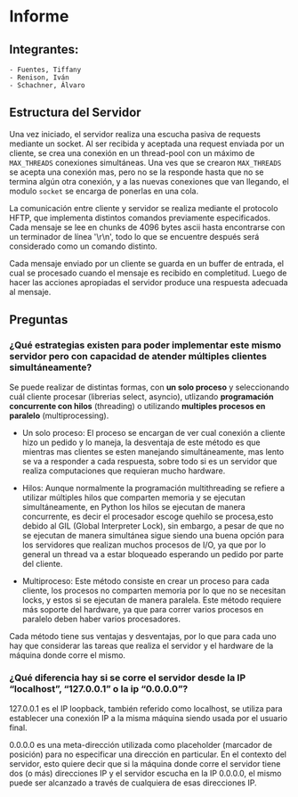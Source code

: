 # Informe

## Integrantes:

    - Fuentes, Tiffany
    - Renison, Iván
    - Schachner, Álvaro

## Estructura del Servidor

Una vez iniciado, el servidor realiza una escucha pasiva de requests mediante un socket.
Al ser recibida y aceptada una request enviada por un cliente, se crea una conexión en un thread-pool con un máximo de `MAX_THREADS` conexiones simultáneas. Una ves que se crearon `MAX_THREADS` se acepta una conexión mas, pero no se la responde hasta que no se termina algún otra conexión, y a las nuevas conexiones que van llegando, el modulo `socket` se encarga de ponerlas en una cola.

La comunicación entre cliente y servidor se realiza mediante el protocolo HFTP, que implementa distintos comandos previamente especificados. Cada mensaje se lee en chunks de 4096 bytes ascii hasta encontrarse con un terminador de línea '\r\n', todo lo que se encuentre después será considerado como un comando distinto.

Cada mensaje enviado por un cliente se guarda en un buffer de entrada, el cual se procesado cuando el mensaje es recibido en completitud. Luego de hacer las acciones apropiadas el servidor produce una respuesta adecuada al mensaje.

## Preguntas

### ¿Qué estrategias existen para poder implementar este mismo servidor pero con capacidad de atender múltiples clientes simultáneamente?

Se puede realizar de distintas formas, con **un solo proceso** y seleccionando cuál cliente procesar (librerias select, asyncio), utlizando **programación concurrente con hilos** (threading) o utilizando **multiples procesos en paralelo** (multiprocessing).

* Un solo proceso: El proceso se encargan de ver cual conexión a cliente hizo un pedido y lo maneja, la desventaja de este método es que mientras mas clientes se esten manejando simultáneamente, mas lento se va a responder a cada respuesta, sobre todo si es un servidor que realiza computaciones que requieran mucho hardware.

* Hilos: Aunque normalmente la programación multithreading se refiere a utilizar múltiples hilos que comparten memoria y se ejecutan simultáneamente, en Python los hilos se ejecutan de manera concurrente, es decir el procesador escoge quehilo se procesa,esto debido al GIL (Global Interpreter Lock), sin embargo, a pesar de que no se ejecutan de manera simultánea sigue siendo una buena opción para los servidores que realizan muchos procesos de I/O, ya que por lo general un thread va a estar bloqueado esperando un pedido por parte del cliente.
+ Multiproceso: Este método consiste en crear un proceso para cada cliente, los procesos no comparten memoria por lo que no se necesitan locks, y estos si se ejecutan de manera paralela. Este método requiere más soporte del hardware, ya que para correr varios procesos en paralelo deben haber varios procesadores.

Cada método tiene sus ventajas y desventajas, por lo que para cada uno hay que considerar las tareas que realiza el servidor y el hardware de la máquina donde corre el mismo.

### ¿Qué diferencia hay si se corre el servidor desde la IP “localhost”, “127.0.0.1” o la ip “0.0.0.0”?

127.0.0.1 es el IP loopback, también referido como localhost, se utiliza para establecer una conexión IP a la misma máquina siendo usada por el usuario final.

0.0.0.0 es una meta-dirección utilizada como placeholder (marcador de posición) para no especificar una dirección en particular. En el contexto del servidor, esto quiere decir que si la máquina donde corre el servidor tiene dos (o más) direcciones IP y el servidor escucha en la IP 0.0.0.0, el mismo puede ser alcanzado a través de cualquiera de esas direcciones IP.
